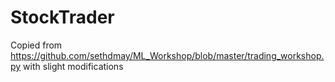 # StockTrader

Copied from https://github.com/sethdmay/ML_Workshop/blob/master/trading_workshop.py
with slight modifications
